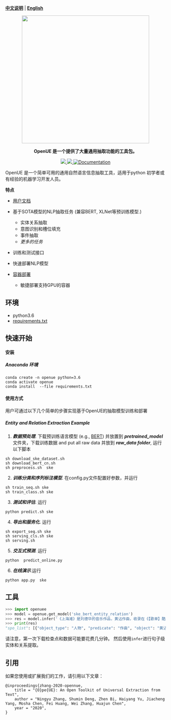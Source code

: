[**中文说明**](https://github.com/zjunlp/openue/blob/master/README_CN.md) | [**English**](https://github.com/zjunlp/openue/)
<p align="center">
    <a href="https://github.com/zjunlp/openue"> <img src="https://raw.githubusercontent.com/zjunlp/openue/master/docs/images/logo.png" width="400"/></a>
</p>

<p align="center">
<strong> OpenUE 是一个提供了大量通用抽取功能的工具包。
    </strong>
</p>
    <p align="center">
    <a href="https://badge.fury.io/py/openue">
        <img src="https://badge.fury.io/py/openue.svg">
    </a>
    <a href="https://github.com/zju/openue/blob/master/LICENSE">
        <img src="https://img.shields.io/github/license/zjunlp/openue">
    </a>
        <a href="http://openue.top">
        <img alt="Documentation" src="https://img.shields.io/website/http/huggingface.co/transformers/index.html.svg?down_color=red&down_message=offline&up_message=online">
    </a>
</p>

OpenUE 是一个简单可用的通用自然语言信息抽取工具，适用于python 初学者或有经验的机器学习开发人员。

**特点**

  - [用户文档](https://openue-docs.readthedocs.io/en/latest/) 

  - 基于SOTA模型的NLP抽取任务 (兼容BERT, XLNet等预训练模型.)
    - 实体关系抽取
    - 意图识别和槽位填充
    - 事件抽取
    - <em> 更多的任务 </em>
  - 训练和测试接口
  - 快速部署NLP模型
  - [容器部署](https://hub.docker.com/r/)
    - 敏捷部署支持GPU的容器
## 环境
  - python3.6
  - [requirements.txt](https://github.com/zju/openue/blob/master/requirements.txt) 

## 快速开始

#### 安装

##### Anaconda 环境

```
conda create -n openue python=3.6
conda activate openue
conda install  --file requirements.txt 
```

#### 使用方式

用户可通过以下几个简单的步骤实现基于OpenUE的抽取模型训练和部署

##### Entity and Relation Extraction Example

1. ***数据预处理***. 下载预训练语言模型 (e.g., [BERT](https://github.com/google-research/bert)) 并放置到 ***pretrained_model*** 文件夹，下载训练数据 and put all raw data 并放到 ***raw_data folder***, 运行以下脚本
```
sh download_ske_dataset.sh
sh download_bert_cn.sh
sh preprocess.sh  ske
```
2. ***训练分类和序列标注模型***. 在config.py文件配置好参数，并运行 
```
sh train_seq.sh ske
sh train_class.sh ske
```

3. ***测试和评估***. 运行

```
python predict.sh ske
```
4. ***导出和服务化***. 运行
```
sh export_seq.sh ske
sh serving_cls.sh ske
sh serving.sh
```
5. ***交互式预测***. 运行
```
python  predict_online.py
```
6. ***在线演示***.运行
```
python app.py  ske
```
## 工具

```python
>>> import openuee
>>> model = openue.get_model('ske_bert_entity_relation')
>>> res = model.infer('《上海滩》是刘德华的音乐作品，黄沾作曲，收录在《【歌单】酷我热门单曲合辑》专辑中')
>>> print(res)
"spo_list": [{"object_type": "人物", "predicate": "作曲", "object": "黄沾", "subject_type": "歌曲", "subject": "上海滩"}, {"object_type": "音乐专辑", "predicate": "所属专辑", "object": "【歌单】酷我热门单曲合辑", "subject_type": "歌曲", "subject": "上海滩"}, {"object_type": "人物", "predicate": "歌手", "object": "刘德华", "subject_type": "歌曲", "subject": "上海滩"}]
```
请注意，第一次下载检查点和数据可能要花费几分钟。 然后使用`infer`进行句子级实体和关系提取。


## 引用

如果您使用或扩展我们的工作，请引用以下文章：

```
@inproceedings{zhang-2020-opennue,
    title = "{O}pe{UE}: An Open Toolkit of Universal Extraction from Text",
    author = "Ningyu Zhang, Shumin Deng, Zhen Bi, Haiyang Yu, Jiacheng Yang, Mosha Chen, Fei Huang, Wei Zhang, Huajun Chen",
    year = "2020",
}
```
